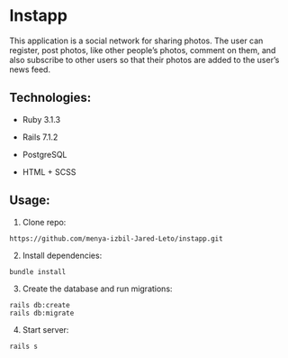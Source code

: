 # Instapp

This application is a social network for sharing photos. The user can register, post photos, like other people’s photos, comment on them, and also subscribe to other users so that their photos are added to the user’s news feed.

## Technologies:
* Ruby 3.1.3

* Rails 7.1.2

* PostgreSQL

* HTML + SCSS

## Usage:
1. Clone repo:
```
https://github.com/menya-izbil-Jared-Leto/instapp.git
```
2. Install dependencies:
```
bundle install
```
3. Create the database and run migrations:
```
rails db:create
rails db:migrate
```
4. Start server:
```
rails s
```
